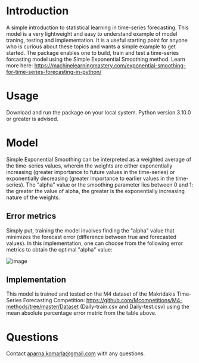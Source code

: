 # Introduction
 A simple introduction to statistical learning in time-series forecasting. This model is a very lightweight and easy to understand example of model traning, testing and implementation. It is a useful starting point for anyone who is curious about these topics and wants a simple example to get started. The package enables one to build, train and test a time-series forcasting model using the Simple Exponential Smoothing method. Learn more here: https://machinelearningmastery.com/exponential-smoothing-for-time-series-forecasting-in-python/ 

# Usage 
Download and run the package on your local system. Python version 3.10.0 or greater is advised.

# Model 
Simple Exponential Smoothing can be interpreted as a weighted average of the time-series values, wherein the weights are either exponentially increasing (greater importance to future values in the time-series) or exponentially decreasing (greater importance to earlier values in the time-series). The "alpha" value or the smoothing parameter lies between 0 and 1: the greater the value of alpha, the greater is the exponentially increasing nature of the weights.

## Error metrics 
Simply put, training the model involves finding the "alpha" value that minimizes the forecast error (difference between true and forecasted values). In this implementation, one can choose from the following error metrics to obtain the optimal "alpha" value: 

![image](https://github.com/akomarla/ExpSmoothing/assets/124313756/15ee78b6-024c-4f49-b730-2d40dba3fb46)

## Implementation 
This model is trained and tested on the M4 dataset of the Makridakis Time-Series Forecasting Competition: https://github.com/Mcompetitions/M4-methods/tree/master/Dataset (Daily-train.csv and Daily-test.csv) using the mean absolute percentage error metric from the table above. 

# Questions
Contact aparna.komarla@gmail.com with any questions.

